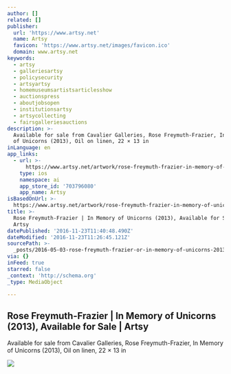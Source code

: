 ```yaml
---
author: []
related: []
publisher:
  url: 'https://www.artsy.net'
  name: Artsy
  favicon: 'https://www.artsy.net/images/favicon.ico'
  domain: www.artsy.net
keywords:
  - artsy
  - galleriesartsy
  - policysecurity
  - artsyartsy
  - homemuseumsartistsarticlesshow
  - auctionspress
  - aboutjobsopen
  - institutionsartsy
  - artsycollecting
  - fairsgalleriesauctions
description: >-
  Available for sale from Cavalier Galleries, Rose Freymuth-Frazier, In Memory
  of Unicorns (2013), Oil on linen, 22 × 13 in
inLanguage: en
app_links:
  - url: >-
      https://www.artsy.net/artwork/rose-freymuth-frazier-in-memory-of-unicorns-1
    type: ios
    namespace: ai
    app_store_id: '703796080'
    app_name: Artsy
isBasedOnUrl: >-
  https://www.artsy.net/artwork/rose-freymuth-frazier-in-memory-of-unicorns-1/zoom
title: >-
  Rose Freymuth-Frazier | In Memory of Unicorns (2013), Available for Sale |
  Artsy
datePublished: '2016-11-23T11:40:48.490Z'
dateModified: '2016-11-23T11:26:45.121Z'
sourcePath: >-
  _posts/2016-05-03-rose-freymuth-frazier-or-in-memory-of-unicorns-2013-availa.md
via: {}
inFeed: true
starred: false
_context: 'http://schema.org'
_type: MediaObject

---
```

<article style=""><h1>Rose Freymuth-Frazier | In Memory of Unicorns (2013), Available for Sale | Artsy</h1><p>Available for sale from Cavalier Galleries, Rose Freymuth-Frazier, In Memory of Unicorns (2013), Oil on linen, 22 × 13 in</p><img src="https://d32dm0rphc51dk.cloudfront.net/L1uNA-J2u4lLHnkI9QrVWw/large.jpg" /></article>